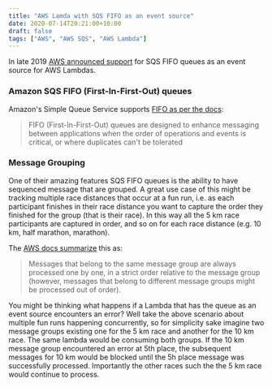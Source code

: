 ```yaml
---
title: "AWS Lamda with SQS FIFO as an event source"
date: 2020-07-14T20:21:00+10:00
draft: false
tags: ["AWS", "AWS SQS", "AWS Lambda"]
---
```


In late 2019 [AWS announced support](https://aws.amazon.com/blogs/compute/new-for-aws-lambda-sqs-fifo-as-an-event-source/) for SQS FIFO queues as an event source for AWS Lambdas.  

### Amazon SQS FIFO (First-In-First-Out) queues
Amazon's Simple Queue Service supports [FIFO as per the docs](https://docs.aws.amazon.com/AWSSimpleQueueService/latest/SQSDeveloperGuide/FIFO-queues.html):

> FIFO (First-In-First-Out) queues are designed to enhance messaging between applications when the order of operations and events is critical, or where duplicates can't be tolerated

### Message Grouping
One of their amazing features SQS FIFO queues is the ability to have sequenced message that are grouped.  A great use case of this might be tracking multiple race distances that occur at a fun run, i.e. as each participant finishes in their race distance you want to capture the order they finished for the group (that is their race).  In this way all the 5 km race participants are captured in order, and so on for each race distance (e.g. 10 km, half marathon, marathon).   

The [AWS docs summarize](https://docs.aws.amazon.com/AWSSimpleQueueService/latest/SQSDeveloperGuide/FIFO-queues.html) this as:

> Messages that belong to the same message group are always processed one by one, in a strict order relative to the message group (however, messages that belong to different message groups might be processed out of order).

You might be thinking what happens if a Lambda that has the queue as an event source encounters an error?  Well take the above scenario about multiple fun runs happening concurrently, so for simplicity sake imagine two message groups existing one for the 5 km race and another for the 10 km race.  The same lambda would be consuming both groups.  If the 10 km message group encountered an error at 5th place, the subsequent messages for 10 km would be blocked until the 5h place message was successfully processed.  Importantly the other races such the the 5 km race would continue to process.  